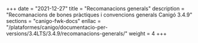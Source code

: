 +++
date        = "2021-12-27"
title       = "Recomanacions generals"
description = "Recomanacions de bones pràctiques i convencions generals Canigó 3.4.9"
sections    = "canigo-fwk-docs"
enllac		= "/plataformes/canigo/documentacio-per-versions/3.4LTS/3.4.9/recomanacions-generals/"
weight		= 4
+++
